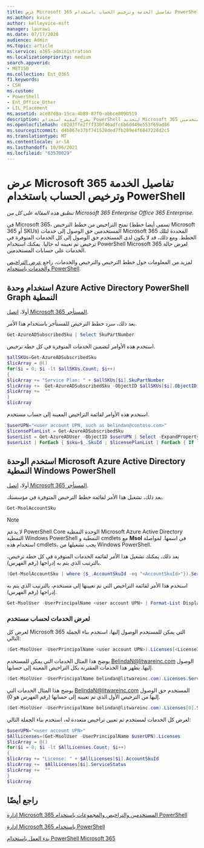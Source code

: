 ```yaml
---
title: عرض Microsoft 365 تفاصيل الخدمة وترخيص الحساب باستخدام PowerShell
ms.author: kvice
author: kelleyvice-msft
manager: laurawi
ms.date: 07/17/2020
audience: Admin
ms.topic: article
ms.service: o365-administration
ms.localizationpriority: medium
search.appverid:
- MET150
ms.collection: Ent_O365
f1.keywords:
- CSH
ms.custom:
- PowerShell
- Ent_Office_Other
- LIL_Placement
ms.assetid: ace07d8a-15ca-4b89-87f0-abbce809b519
description: يشرح كيفية استخدام PowerShell لتحديد Microsoft 365 التي تم تعيينها للمستخدمين.
ms.openlocfilehash: c02d3ffe2fff330f46adfc6b6dd49e553f69ad86
ms.sourcegitcommit: d4b867e37bf741528ded7fb289e4f6847228d2c5
ms.translationtype: MT
ms.contentlocale: ar-SA
ms.lasthandoff: 10/06/2021
ms.locfileid: "63570029"
---
```

# <a name="view-microsoft-365-account-license-and-service-details-with-powershell"></a>عرض Microsoft 365 تفاصيل الخدمة وترخيص الحساب باستخدام PowerShell

*تنطبق هذه المقالة على كل من Microsoft 365 Enterprise Office 365 Enterprise.*

في Microsoft 365، تمنح التراخيص من خطط الترخيص (تسمى أيضا خطط Microsoft 365 أو SKUs) المستخدمين حق الوصول إلى خدمات Microsoft 365 المحددة لتلك الخطط. ومع ذلك، قد لا يكون لدى المستخدم حق الوصول إلى كل الخدمات المتوفرة في ترخيص تم تعيينه له حاليا. يمكنك استخدام PowerShell Microsoft 365 لعرض حالة الخدمات على حسابات المستخدمين. 

لمزيد من المعلومات حول خطط الترخيص والترخيص والخدمات، راجع [عرض التراخيص والخدمات باستخدام PowerShell](view-licenses-and-services-with-microsoft-365-powershell.md).

## <a name="use-the-azure-active-directory-powershell-for-graph-module"></a>استخدام وحدة Azure Active Directory PowerShell Graph النمطية

أولا، [اتصل Microsoft 365 المستأجر](connect-to-microsoft-365-powershell.md#connect-with-the-azure-active-directory-powershell-for-graph-module).
  
بعد ذلك، سرد خطط الترخيص للمستأجر باستخدام هذا الأمر.

```powershell
Get-AzureADSubscribedSku | Select SkuPartNumber
```

استخدم هذه الأوامر لتضمين الخدمات المتوفرة في كل خطة ترخيص.

```powershell
$allSKUs=Get-AzureADSubscribedSku
$licArray = @()
for($i = 0; $i -lt $allSKUs.Count; $i++)
{
$licArray += "Service Plan: " + $allSKUs[$i].SkuPartNumber
$licArray +=  Get-AzureADSubscribedSku -ObjectID $allSKUs[$i].ObjectID | Select -ExpandProperty ServicePlans
$licArray +=  ""
}
$licArray
```

استخدم هذه الأوامر لقائمة التراخيص المعينة إلى حساب مستخدم.

```powershell
$userUPN="<user account UPN, such as belindan@contoso.com>"
$licensePlanList = Get-AzureADSubscribedSku
$userList = Get-AzureADUser -ObjectID $userUPN | Select -ExpandProperty AssignedLicenses | Select SkuID 
$userList | ForEach { $sku=$_.SkuId ; $licensePlanList | ForEach { If ( $sku -eq $_.ObjectId.substring($_.ObjectId.length - 36, 36) ) { Write-Host $_.SkuPartNumber } } }
```

## <a name="use-the-microsoft-azure-active-directory-module-for-windows-powershell"></a>استخدم الوحدة Microsoft Azure Active Directory النمطية Windows PowerShell

أولا، [اتصل Microsoft 365 المستأجر](connect-to-microsoft-365-powershell.md#connect-with-the-microsoft-azure-active-directory-module-for-windows-powershell).

بعد ذلك، تشغيل هذا الأمر لقائمة خطط الترخيص المتوفرة في مؤسستك. 

```powershell
Get-MsolAccountSku
```
>[!Note]
>لا يدعم PowerShell Core الوحدة النمطية Microsoft Azure Active Directory النمطية Windows PowerShell النمطية و cmdlets مع **Msol** في اسمها. لمواصلة استخدام هذه cmdlets، يجب تشغيلها من Windows PowerShell.
>

بعد ذلك، يمكنك تشغيل هذا الأمر لقائمة الخدمات المتوفرة في كل خطة ترخيص، بالترتيب الذي يتم به إدراجها (رقم الفهرس).

```powershell
(Get-MsolAccountSku | where {$_.AccountSkuId -eq "<AccountSkuId>"}).ServiceStatus
```
  
استخدم هذا الأمر لقائمة التراخيص التي تم تعيينها إلى مستخدم، بالترتيب الذي يتم به إدراجها (رقم الفهرس).

```powershell
Get-MsolUser -UserPrincipalName <user account UPN> | Format-List DisplayName,Licenses
```

### <a name="to-view-services-for-a-user-account"></a>لعرض الخدمات لحساب مستخدم

لعرض كل Microsoft 365 التي يمكن للمستخدم الوصول إليها، استخدم بناء الجملة التالي:
  
```powershell
(Get-MsolUser -UserPrincipalName <user account UPN>).Licenses[<LicenseIndexNumber>].ServiceStatus
```

يوضح هذا المثال الخدمات التي يمكن للمستخدم BelindaN@litwareinc.com الوصول إليها. يظهر هذا الخدمات المقترنة بكل التراخيص المعينة إلى حسابها.
  
```powershell
(Get-MsolUser -UserPrincipalName belindan@litwareinc.com).Licenses.ServiceStatus
```

يوضح هذا المثال الخدمات التي BelindaN@litwareinc.com المستخدم حق الوصول إليها من الترخيص الأول الذي تم تعيينه إلى حسابها (رقم الفهرس هو 0).
  
```powershell
(Get-MsolUser -UserPrincipalName belindan@litwareinc.com).Licenses[0].ServiceStatus
```

لعرض كل الخدمات لمستخدم تم تعيين تراخيص متعددة له، استخدم بناء الجملة التالي:

```powershell
$userUPN="<user account UPN>"
$AllLicenses=(Get-MsolUser -UserPrincipalName $userUPN).Licenses
$licArray = @()
for($i = 0; $i -lt $AllLicenses.Count; $i++)
{
$licArray += "License: " + $AllLicenses[$i].AccountSkuId
$licArray +=  $AllLicenses[$i].ServiceStatus
$licArray +=  ""
}
$licArray
```
 
## <a name="see-also"></a>راجع أيضًا

[إدارة Microsoft 365 المستخدمين والتراخيص والمجموعات باستخدام PowerShell](manage-user-accounts-and-licenses-with-microsoft-365-powershell.md)
  
[إدارة Microsoft 365 باستخدام PowerShell](manage-microsoft-365-with-microsoft-365-powershell.md)
  
[بدء العمل باستخدام PowerShell Microsoft 365](getting-started-with-microsoft-365-powershell.md)

